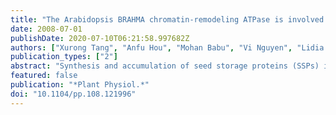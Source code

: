 ```yaml
---
title: "The Arabidopsis BRAHMA chromatin-remodeling ATPase is involved in repression of seed maturation genes in leaves."
date: 2008-07-01
publishDate: 2020-07-10T06:21:58.997682Z
authors: ["Xurong Tang", "Anfu Hou", "Mohan Babu", "Vi Nguyen", "Lidia Hurtado", "Qing Lu", "Jose C Reyes", "Aiming Wang", "Wilfred A Keller", "John J Harada", "Edward W T Tsang", "Yuhai Cui"]
publication_types: ["2"]
abstract: "Synthesis and accumulation of seed storage proteins (SSPs) is an important aspect of the seed maturation program. Genes encoding SSPs are specifically and highly expressed in the seed during maturation. However, the mechanisms that repress the expression of these genes in leaf tissue are not well understood. To gain insight into the repression mechanisms, we performed a genetic screen for mutants that express SSPs in leaves. Here, we show that mutations affecting BRAHMA (BRM), a SNF2 chromatin-remodeling ATPase, cause ectopic expression of a subset of SSPs and other embryogenesis-related genes in leaf tissue. Consistent with the notion that such SNF2-like ATPases form protein complexes in vivo, we observed similar phenotypes for mutations of AtSWI3C, a BRM-interacting partner, and BSH, a SNF5 homolog and essential SWI/SNF subunit. Chromatin immunoprecipitation experiments show that BRM is recruited to the promoters of a number of embryogenesis genes in wild-type leaves, including the 2S genes, expressed in brm leaves. Consistent with its role in nucleosome remodeling, BRM appears to affect the chromatin structure of the At2S2 promoter. Thus, the BRM-containing chromatin-remodeling ATPase complex involved in many aspects of plant development mediates the repression of SSPs in leaf tissue."
featured: false
publication: "*Plant Physiol.*"
doi: "10.1104/pp.108.121996"
---
```


